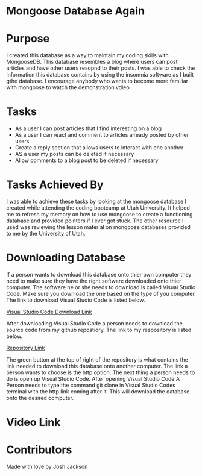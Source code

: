 # Mongoose Database Again

# Purpose
I created this database as a way to maintain my coding skills with MongooseDB. This database resembles a blog
where users can post articles and have other users resopnd to their posts. I was able to check the information
this database contains by using the insomnia software as I built gthe database. I encourage anybody who wants 
to become more familiar with mongoose to watch the demonstration vdieo.

# Tasks
- As a user I can post articles that I find interesting on a blog
- As a user I can react and comment to articles already posted by other users
- Create a reply section that allows users to interact with one another
- AS a user my posts can be deleted if necessary
- Allow comments to a blog post to be deleted if necessary

# Tasks Achieved By
I was able to achieve these tasks by looking at the mongoose database I created while attending the coding bootcamp
at Utah University. It helped me to refresh my memory on how to use mongoose to create a functioning database and provided pointers 
if I ever got stuck. The other resource I used was reviewing the lesson material on mongoose databases provided to me by the 
University of Utah.

# Downloading Database
If a person wants to download this database onto thier own computer they need to make sure they have the right
software downloaded onto thier computer. The software he or she needs to download is called Visual Studio Code. 
Make sure you download the one based on the type of you computer. The link to download Visual Studio Code is
listed below.

<a href="https://code.visualstudio.com/download">Visual Studio Code Download Link</a>

After downloading Visual Studio Code a person needs to download the source code from my 
github repostiory. The link to my respository is listed below. 

<a href="https://github.com/Joker282855/mongoose-database-again">Repository Link</a>

The green button at the top of right of the repository is what contains the link needed
to download this database onto another computer. The link a person wants to choose is the
http option. The next thing a person needs to do is open up Visual Studio Code. After opening
Visual Studio Code A Person needs to type the command git clone in Visual Studio Codes terminal
with the http link coming after it. This will download the database onto the desired computer.

# Video Link

# Contributors
Made with love by Josh Jackson

